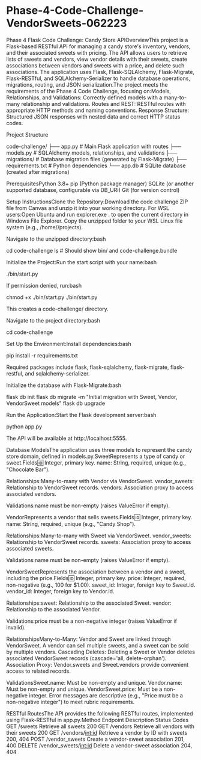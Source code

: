 # Phase-4-Code-Challenge-VendorSweets-062223
Phase 4 Flask Code Challenge: Candy Store APIOverviewThis project is a Flask-based RESTful API for managing a candy store's inventory, vendors, and their associated sweets with pricing. The API allows users to retrieve lists of sweets and vendors, view vendor details with their sweets, create associations between vendors and sweets with a price, and delete such associations. The application uses Flask, Flask-SQLAlchemy, Flask-Migrate, Flask-RESTful, and SQLAlchemy-Serializer to handle database operations, migrations, routing, and JSON serialization.The project meets the requirements of the Phase 4 Code Challenge, focusing on:Models, Relationships, and Validations: Correctly defined models with a many-to-many relationship and validations.
Routes and REST: RESTful routes with appropriate HTTP methods and naming conventions.
Response Structure: Structured JSON responses with nested data and correct HTTP status codes.

Project Structure

code-challenge/
├── app.py                # Main Flask application with routes
├── models.py             # SQLAlchemy models, relationships, and validations
├── migrations/           # Database migration files (generated by Flask-Migrate)
├── requirements.txt      # Python dependencies
└── app.db                # SQLite database (created after migrations)

PrerequisitesPython 3.8+
pip (Python package manager)
SQLite (or another supported database, configurable via DB_URI)
Git (for version control)

Setup InstructionsClone the Repository:Download the code challenge ZIP file from Canvas and unzip it into your working directory.
For WSL users:Open Ubuntu and run explorer.exe . to open the current directory in Windows File Explorer.
Copy the unzipped folder to your WSL Linux file system (e.g., /home/<your-username>/projects).

Navigate to the unzipped directory:bash

cd code-challenge
ls  # Should show bin/ and code-challenge.bundle

Initialize the Project:Run the start script with your name:bash

./bin/start.py <your-name>

If permission denied, run:bash

chmod +x ./bin/start.py
./bin/start.py <your-name>

This creates a code-challenge/ directory.

Navigate to the project directory:bash

cd code-challenge

Set Up the Environment:Install dependencies:bash

pip install -r requirements.txt

Required packages include flask, flask-sqlalchemy, flask-migrate, flask-restful, and sqlalchemy-serializer.

Initialize the database with Flask-Migrate:bash

flask db init
flask db migrate -m "Initial migration with Sweet, Vendor, VendorSweet models"
flask db upgrade

Run the Application:Start the Flask development server:bash

python app.py

The API will be available at http://localhost:5555.

Database ModelsThe application uses three models to represent the candy store domain, defined in models.py.SweetRepresents a type of candy or sweet.Fields:id: Integer, primary key.
name: String, required, unique (e.g., "Chocolate Bar").

Relationships:Many-to-many with Vendor via VendorSweet.
vendor_sweets: Relationship to VendorSweet records.
vendors: Association proxy to access associated vendors.

Validations:name must be non-empty (raises ValueError if empty).

VendorRepresents a vendor that sells sweets.Fields:id: Integer, primary key.
name: String, required, unique (e.g., "Candy Shop").

Relationships:Many-to-many with Sweet via VendorSweet.
vendor_sweets: Relationship to VendorSweet records.
sweets: Association proxy to access associated sweets.

Validations:name must be non-empty (raises ValueError if empty).

VendorSweetRepresents the association between a vendor and a sweet, including the price.Fields:id: Integer, primary key.
price: Integer, required, non-negative (e.g., 100 for $1.00).
sweet_id: Integer, foreign key to Sweet.id.
vendor_id: Integer, foreign key to Vendor.id.

Relationships:sweet: Relationship to the associated Sweet.
vendor: Relationship to the associated Vendor.

Validations:price must be a non-negative integer (raises ValueError if invalid).

RelationshipsMany-to-Many: Vendor and Sweet are linked through VendorSweet. A vendor can sell multiple sweets, and a sweet can be sold by multiple vendors.
Cascading Deletes: Deleting a Sweet or Vendor deletes associated VendorSweet records (cascade='all, delete-orphan').
Association Proxy: Vendor.sweets and Sweet.vendors provide convenient access to related records.

ValidationsSweet.name: Must be non-empty and unique.
Vendor.name: Must be non-empty and unique.
VendorSweet.price: Must be a non-negative integer.
Error messages are descriptive (e.g., "Price must be a non-negative integer") to meet rubric requirements.

RESTful RoutesThe API provides the following RESTful routes, implemented using Flask-RESTful in app.py.Method
Endpoint
Description
Status Codes
GET
/sweets
Retrieve all sweets
200
GET
/vendors
Retrieve all vendors with their sweets
200
GET
/vendors/<int:id>
Retrieve a vendor by ID with sweets
200, 404
POST
/vendor_sweets
Create a vendor-sweet association
201, 400
DELETE
/vendor_sweets/<int:id>
Delete a vendor-sweet association
204, 404

